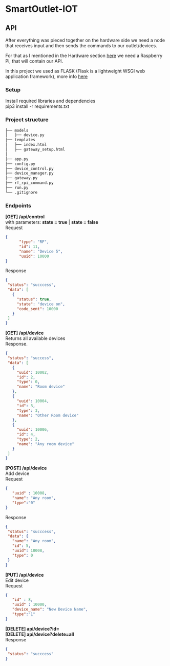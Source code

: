 # SmartOutlet-IOT

## API

After everything was pieced together on the hardware side we need a node that receives input and then sends the commands to our outlet/devices.

For that as I mentioned in the Hardware section [here](https://github.com/ManolescuSebastian/SmartOutlet-IOT/tree/master/HW) we need a Raspberry Pi, that will contain our API.

In this project we used as FLASK (Flask is a lightweight WSGI web application framework), more info [here](https://palletsprojects.com/p/flask/)

### Setup    
Install required libraries and dependencies     
pip3 install -r requirements.txt      

### Project structure

```bash
├── models
│   ├── device.py
├── templates
│   ├── index.html
│   ├── gateway_setup.html
│
├── app.py  
├── config.py  
├── device_control.py
├── device_manager.py
├── gateway.py
├── rf_rpi_command.py  
├── run.py
└── .gitignore
```

### Endpoints

 **[GET] /api/control**    
 with parameters: **state = true** | **state = false**        
 Request    
```json
{
      "type": "RF",
      "id": 11,
      "name": "Device 5",
      "uuid": 10000
}
```
 
 Response
 ```json
{
  "status": "succcess",
  "data": [
    {
      "status": true,
      "state": "device on",
      "code_sent": 10000
    }
  ]
}
```

 **[GET] /api/device**    
 Returns all available devices       
 Response.   
 ```json
{
  "status": "success",
  "data": [
    {
      "uuid": 10002,
      "id": 2,
      "type": 0,
      "name": "Room device"
    },
    {
      "uuid": 10004,
      "id": 3,
      "type": 3,
      "name": "Other Room device"
    },
    {
      "uuid": 10006,
      "id": 4,
      "type": 2,
      "name": "Any room device"
    }
  ]
}
```

 **[POST] /api/device**     
 Add device     
 Request
```json
{
   "uuid" : 10008,
   "name": "Any room",
   "type":"0"
}
```

Response
 ```json
{
  "status": "succcess",
  "data": {
    "name": "Any room",
    "id": 5,
    "uuid": 10008,
    "type": 0
  }
}
```

 **[PUT] /api/device**    
 Edit device   
 Request
```json
{
   "id" : 8, 
   "uuid" : 10000,
   "device_name": "New Device Name",
   "type":"1"
}
```

**[DELETE] api/device?id=**   
**[DELETE] api/device?delete=all**   
Response
 ```json
{
  "status": "succcess"
}
```
